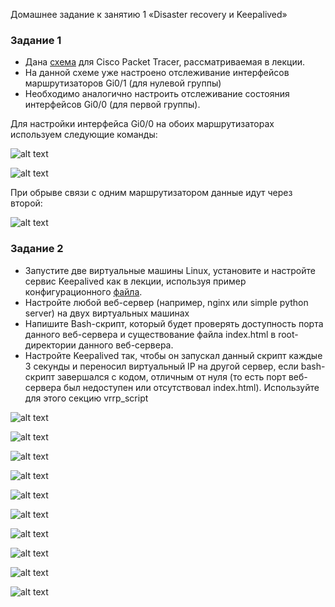 Домашнее задание к занятию 1 «Disaster recovery и Keepalived»

### Задание 1

- Дана [схема](1/hsrp_advanced.pkt) для Cisco Packet Tracer, рассматриваемая в лекции.
- На данной схеме уже настроено отслеживание интерфейсов маршрутизаторов Gi0/1 (для нулевой группы)
- Необходимо аналогично настроить отслеживание состояния интерфейсов Gi0/0 (для первой группы).

Для настройки интерфейса Gi0/0 на обоих маршрутизаторах используем следующие команды:

![alt text](https://github.com/BOSe1337/disaster/blob/main/1.jpg)


![alt text](https://github.com/BOSe1337/disaster/blob/main/2.jpg)


При обрыве связи с одним маршрутизатором данные идут через второй:

![alt text](https://github.com/BOSe1337/disaster/blob/main/3.jpg)


### Задание 2
- Запустите две виртуальные машины Linux, установите и настройте сервис Keepalived как в лекции, используя пример конфигурационного [файла](1/keepalived-simple.conf).
- Настройте любой веб-сервер (например, nginx или simple python server) на двух виртуальных машинах
- Напишите Bash-скрипт, который будет проверять доступность порта данного веб-сервера и существование файла index.html в root-директории данного веб-сервера.
- Настройте Keepalived так, чтобы он запускал данный скрипт каждые 3 секунды и переносил виртуальный IP на другой сервер, если bash-скрипт завершался с кодом, отличным от нуля (то есть порт веб-сервера был недоступен или отсутствовал index.html). Используйте для этого секцию vrrp_script

![alt text](https://github.com/BOSe1337/disaster/blob/main/4.jpg)

![alt text](https://github.com/BOSe1337/disaster/blob/main/5.jpg)

![alt text](https://github.com/BOSe1337/disaster/blob/main/6.jpg)

![alt text](https://github.com/BOSe1337/disaster/blob/main/7.jpg)

![alt text](https://github.com/BOSe1337/disaster/blob/main/8.jpg)

![alt text](https://github.com/BOSe1337/disaster/blob/main/9.jpg)

![alt text](https://github.com/BOSe1337/disaster/blob/main/10.jpg)

![alt text](https://github.com/BOSe1337/disaster/blob/main/11.jpg)

![alt text](https://github.com/BOSe1337/disaster/blob/main/12.jpg)

![alt text](https://github.com/BOSe1337/disaster/blob/main/13.jpg)
